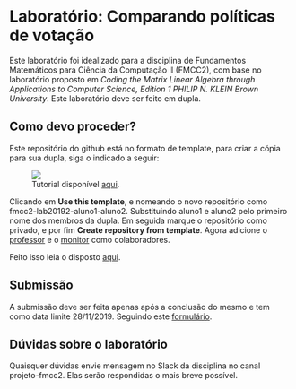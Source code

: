 # Laboratório: Comparando políticas de votação

Este laboratório foi idealizado para a disciplina de Fundamentos Matemáticos para Ciência da Computação II (FMCC2), com base no laboratório proposto em _Coding the Matrix Linear Algebra through Applications to Computer Science,  Edition 1 PHILIP N. KLEIN Brown University_. Este laboratório deve ser feito em dupla.

## Como devo proceder?

Este repositório do github está no formato de template, para criar a cópia para sua dupla, siga o indicado a seguir:
<figure>
 <img src="https://github.blog/wp-content/uploads/2019/06/repository-template.gif?w=1024&resize=1024%2C512">
 <figcaption>Tutorial disponível <a href="https://github.blog/2019-06-06-generate-new-repositories-with-repository-templates/">aqui</a>. </figcaption>
</figure>

Clicando em __Use this template__, e nomeando o novo repositório como fmcc2-lab20192-aluno1-aluno2. Substituindo aluno1 e aluno2 pelo primeiro nome dos membros da dupla. Em seguida marque o repositório como privado, e por fim __Create repository from template__. Agora adicione o [professor](https://github.com/thiagomanel) e o [monitor](https://github.com/issilva5) como colaboradores.

Feito isso leia o disposto [aqui](descricao.ipynb).

## Submissão
A submissão deve ser feita apenas após a conclusão do mesmo e tem como data limite 28/11/2019. Seguindo este [formulário](https://forms.gle/EKm64xfg95htC79p9).

## Dúvidas sobre o laboratório
Quaisquer dúvidas envie mensagem no Slack da disciplina no canal projeto-fmcc2. Elas serão respondidas o mais breve possível.
